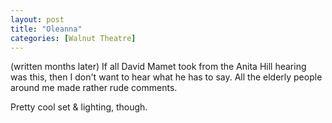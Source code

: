 ```yaml
---
layout: post
title: "Oleanna"
categories: [Walnut Theatre]
---
```

(written months later)
If all David Mamet took from the Anita Hill hearing was this, then I don't want to hear what he has to say. All the elderly people around me made rather rude comments.

Pretty cool set & lighting, though.
